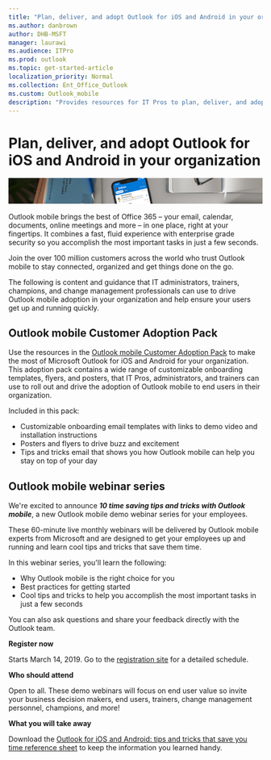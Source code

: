 ```yaml
---
title: "Plan, deliver, and adopt Outlook for iOS and Android in your organization"
ms.author: danbrown
author: DHB-MSFT
manager: laurawi
ms.audience: ITPro
ms.prod: outlook
ms.topic: get-started-article
localization_priority: Normal
ms.collection: Ent_Office_Outlook
ms.custom: Outlook_mobile
description: "Provides resources for IT Pros to plan, deliver, and adopt Outlook for iOS and Android in your organization"
---
```


# Plan, deliver, and adopt Outlook for iOS and Android in your organization

![Mobile phone on a desk showing Outlook for iOS and Android](media/banner.png)

Outlook mobile brings the best of Office 365 – your email, calendar, documents, online meetings and more – in one place, right at your fingertips. It combines a fast, fluid experience with enterprise grade security so you accomplish the most important tasks in just a few seconds.

Join the over 100 million customers across the world who trust Outlook mobile to stay connected, organized and get things done on the go.

The following is content and guidance that IT administrators, trainers, champions, and change management professionals can use to drive Outlook mobile adoption in your organization and help ensure your users get up and running quickly.  

## Outlook mobile Customer Adoption Pack

Use the resources in the [Outlook mobile Customer Adoption Pack](https://aka.ms/OutlookmobileCAP) to make the most of Microsoft Outlook for iOS and Android for your organization. This adoption pack contains a wide range of customizable onboarding templates, flyers, and posters, that IT Pros, administrators, and trainers can use to roll out and drive the adoption of Outlook mobile to end users in their organization.
 
Included in this pack:

- Customizable onboarding email templates with links to demo video and installation instructions
- Posters and flyers to drive buzz and excitement
- Tips and tricks email that shows you how Outlook mobile can help you stay on top of your day


## Outlook mobile webinar series

We're excited to announce ***10 time saving tips and tricks with Outlook mobile***, a new Outlook mobile demo webinar series for your employees.

These 60-minute live monthly webinars will be delivered by Outlook mobile experts from Microsoft and are designed to get your employees up and running and learn cool tips and tricks that save them time.

In this webinar series, you'll learn the following:
- Why Outlook mobile is the right choice for you
- Best practices for getting started
- Cool tips and tricks to help you accomplish the most important tasks in just a few seconds

You can also ask questions and share your feedback directly with the Outlook team.

**Register now** 

Starts March 14, 2019. Go to the [registration site](https://aka.ms/JoinOutlookmobile) for a detailed schedule.

**Who should attend**

Open to all. These demo webinars will focus on end user value so invite your business decision makers, end users, trainers, change management personnel, champions, and more!

**What you will take away**

Download the [Outlook for iOS and Android: tips and tricks that save you time reference sheet](media/outlook-mobile-time-saving-tips-and-tricks.pdf) to keep the information you learned handy.